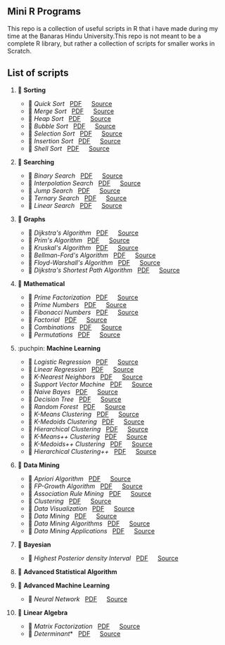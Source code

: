 ## Mini R Programs

This repo is a collection of useful scripts in R that i have made during my time at the Banaras Hindu University.This repo is not meant to be a complete R library, but rather a collection of scripts for smaller works in Scratch.

## List of scripts

1. :pushpin: **Sorting**  
   - :round_pushpin: *Quick Sort*  &nbsp; [PDF](Sorting/QuickSort/quicksort.pdf)  &emsp; [Source](Sorting/QuickSort/quicksort.R)  
   - :round_pushpin: *Merge Sort*  &nbsp; [PDF](Sorting/MergeSort/mergesort.pdf)  &emsp; [Source](Sorting/MergeSort/mergesort.R)
   - :round_pushpin: *Heap Sort*  &nbsp; [PDF](Sorting/HeapSort/heapsort.pdf)  &emsp; [Source](Sorting/HeapSort/heapsort.R)
    - :round_pushpin: *Bubble Sort*  &nbsp; [PDF](Sorting/BubbleSort/bubblesort.pdf)  &emsp; [Source](Sorting/BubbleSort/bubblesort.R)
    - :round_pushpin: *Selection Sort*  &nbsp; [PDF](Sorting/SelectionSort/selectionsort.pdf)  &emsp; [Source](Sorting/SelectionSort/selectionsort.R)
    - :round_pushpin: *Insertion Sort*  &nbsp; [PDF](Sorting/InsertionSort/insertionsort.pdf)  &emsp; [Source](Sorting/InsertionSort/insertionsort.R)
    - :round_pushpin: *Shell Sort*  &nbsp; [PDF](Sorting/ShellSort/shellsort.pdf)  &emsp; [Source](Sorting/ShellSort/shellsort.R)
2. :pushpin: **Searching**  
   - :round_pushpin: *Binary Search*  &nbsp; [PDF](Searching/BinarySearch/binarysearch.pdf)  &emsp; [Source](Searching/BinarySearch/binarysearch.R)
   - :round_pushpin: *Interpolation Search*  &nbsp; [PDF](Searching/InterpolationSearch/interpolationsearch.pdf)  &emsp; [Source](Searching/InterpolationSearch/interpolationsearch.R)
   - :round_pushpin: *Jump Search*  &nbsp; [PDF](Searching/JumpSearch/jumpsearch.pdf)  &emsp; [Source](Searching/JumpSearch/jumpsearch.R)
   - :round_pushpin: *Ternary Search*  &nbsp; [PDF](Searching/TernarySearch/ternarysearch.pdf)  &emsp; [Source](Searching/TernarySearch/ternarysearch.R)
   - :round_pushpin: *Linear Search*  &nbsp; [PDF](Searching/LinearSearch/linearsearch.pdf)  &emsp; [Source](Searching/LinearSearch/linearsearch.R)
3. :pushpin: **Graphs**
   - :round_pushpin: *Dijkstra's Algorithm*  &nbsp; [PDF](Graphs/Dijkstra/dijkstra.pdf)  &emsp; [Source](Graphs/Dijkstra/dijkstra.R)
    - :round_pushpin: *Prim's Algorithm*  &nbsp; [PDF](Graphs/Prims/prims.pdf)  &emsp; [Source](Graphs/Prims/prims.R)
    - :round_pushpin: *Kruskal's Algorithm*  &nbsp; [PDF](Graphs/Kruskal/kruskal.pdf)  &emsp; [Source](Graphs/Kruskal/kruskal.R)
    - :round_pushpin: *Bellman-Ford's Algorithm*  &nbsp; [PDF](Graphs/BellmanFord/bellmanford.pdf)  &emsp; [Source](Graphs/BellmanFord/bellmanford.R)
    - :round_pushpin: *Floyd-Warshall's Algorithm*  &nbsp; [PDF](Graphs/FloydWarshall/floydwarshall.pdf)  &emsp; [Source](Graphs/FloydWarshall/floydwarshall.R)
    - :round_pushpin: *Dijkstra's Shortest Path Algorithm*  &nbsp; [PDF](Graphs/DijkstraShortestPath/dijkstrashortestpath.pdf)  &emsp; [Source](Graphs/DijkstraShortestPath/dijkstrashortestpath.R)
4. :pushpin: **Mathematical**
   - :round_pushpin: *Prime Factorization*  &nbsp; [PDF](Mathematical/PrimeFactorization/primefactorization.pdf)  &emsp; [Source](Mathematical/PrimeFactorization/primefactorization.R)
   - :round_pushpin: *Prime Numbers*  &nbsp; [PDF](Mathematical/PrimeNumbers/primenumbers.pdf)  &emsp; [Source](Mathematical/PrimeNumbers/primenumbers.R)
   - :round_pushpin: *Fibonacci Numbers*  &nbsp; [PDF](Mathematical/FibonacciNumbers/fibonaccinumbers.pdf)  &emsp; [Source](Mathematical/FibonacciNumbers/fibonaccinumbers.R)
   - :round_pushpin: *Factorial*  &nbsp; [PDF](Mathematical/Factorial/factorial.pdf)  &emsp; [Source](Mathematical/Factorial/factorial.R)
   - :round_pushpin: *Combinations*  &nbsp; [PDF](Mathematical/Combinations/combinations.pdf)  &emsp; [Source](Mathematical/Combinations/combinations.R)
   - :round_pushpin: *Permutations*  &nbsp; [PDF](Mathematical/Permutations/permutations.pdf)  &emsp; [Source](Mathematical/Permutations/permutations.R)

5. :puchpin: **Machine Learning**
    - :round_pushpin: *Logistic Regression*  &nbsp; [PDF](MachineLearning/LogisticRegression/logisticregression.pdf)  &emsp; [Source](MachineLearning/LogisticRegression/logisticregression.R)
    - :round_pushpin: *Linear Regression*  &nbsp; [PDF](MachineLearning/LinearRegression/linearregression.pdf)  &emsp; [Source](MachineLearning/LinearRegression/linearregression.R)
    - :round_pushpin: *K-Nearest Neighbors*  &nbsp; [PDF](MachineLearning/KNearestNeighbors/knearestneighbors.pdf)  &emsp; [Source](MachineLearning/KNearestNeighbors/knearestneighbors.R)
    - :round_pushpin: *Support Vector Machine*  &nbsp; [PDF](MachineLearning/SupportVectorMachine/supportvectormachine.pdf)  &emsp; [Source](MachineLearning/SupportVectorMachine/supportvectormachine.R)
    - :round_pushpin: *Naive Bayes*  &nbsp; [PDF](MachineLearning/NaiveBayes/naivebayes.pdf)  &emsp; [Source](MachineLearning/NaiveBayes/naivebayes.R)
    - :round_pushpin: *Decision Tree*  &nbsp; [PDF](MachineLearning/DecisionTree/decisiontree.pdf)  &emsp; [Source](MachineLearning/DecisionTree/decisiontree.R)
    - :round_pushpin: *Random Forest*  &nbsp; [PDF](MachineLearning/RandomForest/randomforest.pdf)  &emsp; [Source](MachineLearning/RandomForest/randomforest.R)
    - :round_pushpin: *K-Means Clustering*  &nbsp; [PDF](MachineLearning/KMeansClustering/kmeansclustering.pdf)  &emsp; [Source](MachineLearning/KMeansClustering/kmeansclustering.R)
    - :round_pushpin: *K-Medoids Clustering*  &nbsp; [PDF](MachineLearning/KMedoidsClustering/kmedoidsclustering.pdf)  &emsp; [Source](MachineLearning/KMedoidsClustering/kmedoidsclustering.R)
    - :round_pushpin: *Hierarchical Clustering*  &nbsp; [PDF](MachineLearning/HierarchicalClustering/hierarchicalclustering.pdf)  &emsp; [Source](MachineLearning/HierarchicalClustering/hierarchicalclustering.R)
    - :round_pushpin: *K-Means++ Clustering*  &nbsp; [PDF](MachineLearning/KMeansPlusPlusClustering/kmeansplusplusclustering.pdf)  &emsp; [Source](MachineLearning/KMeansPlusPlusClustering/kmeansplusplusclustering.R)
    - :round_pushpin: *K-Medoids++ Clustering*  &nbsp; [PDF](MachineLearning/KMedoidsPlusPlusClustering/kmedoidsplusplusclustering.pdf)  &emsp; [Source](MachineLearning/KMedoidsPlusPlusClustering/kmedoidsplusplusclustering.R)
    - :round_pushpin: *Hierarchical Clustering++*  &nbsp; [PDF](MachineLearning/HierarchicalClusteringPlusPlus/hierarchicalclusteringplusplus.pdf)  &emsp; [Source](MachineLearning/HierarchicalClusteringPlusPlus/hierarchicalclusteringplusplus.R)

6. :pushpin: **Data Mining**
    - :round_pushpin: *Apriori Algorithm*  &nbsp; [PDF](DataMining/Apriori/apriori.pdf)  &emsp; [Source](DataMining/Apriori/apriori.R)
    - :round_pushpin: *FP-Growth Algorithm*  &nbsp; [PDF](DataMining/FPGrowth/fpgrowth.pdf)  &emsp; [Source](DataMining/FPGrowth/fpgrowth.R)
    - :round_pushpin: *Association Rule Mining*  &nbsp; [PDF](DataMining/AssociationRuleMining/associationrulemining.pdf)  &emsp; [Source](DataMining/AssociationRuleMining/associationrulemining.R)
    - :round_pushpin: *Clustering*  &nbsp; [PDF](DataMining/Clustering/clustering.pdf)  &emsp; [Source](DataMining/Clustering/clustering.R)
    - :round_pushpin: *Data Visualization*  &nbsp; [PDF](DataMining/DataVisualization/datavisualization.pdf)  &emsp; [Source](DataMining/DataVisualization/datavisualization.R)
    - :round_pushpin: *Data Mining*  &nbsp; [PDF](DataMining/DataMining/datamining.pdf)  &emsp; [Source](DataMining/DataMining/datamining.R)
    - :round_pushpin: *Data Mining Algorithms*  &nbsp; [PDF](DataMining/DataMiningAlgorithms/dataminingalgorithms.pdf)  &emsp; [Source](DataMining/DataMiningAlgorithms/dataminingalgorithms.R)
    - :round_pushpin: *Data Mining Applications*  &nbsp; [PDF](DataMining/DataMiningApplications/dataminingapplications.pdf)  &emsp; [Source](DataMining/DataMiningApplications/dataminingapplications.R)

7. :pushpin: **Bayesian**
    - :round_pushpin: *Highest Posterior density Interval*  &nbsp; [PDF](Bayesian/HighestPosteriorDensityInterval/highestposteriordensityinterval.pdf)  &emsp; [Source](Bayesian/HighestPosteriorDensityInterval/highestposteriordensityinterval.R)


8. :pushpin: **Advanced Statistical Algorithm**

9. :pushpin: **Advanced Machine Learning**
    - :round_pushpin: *Neural Network*  &nbsp; [PDF](AdvancedMachineLearning/NeuralNetwork/neuralnetwork.pdf)  &emsp; [Source](AdvancedMachineLearning/NeuralNetwork/neuralnetwork.R)

10. :pushpin: **Linear Algebra**
    - :round_pushpin: *Matrix Factorization*  &nbsp; [PDF](LinearAlgebra/MatrixFactorization/matrixfactorization.pdf)  &emsp; [Source](LinearAlgebra/MatrixFactorization/matrixfactorization.R)
    - :round_pushpin: *Determinant** &nbsp; [PDF](Linear%20Algebra/Determinant/determinant.pdf)  &emsp; [Source](Linear%20Algebra/Determinant/determinant.R)


